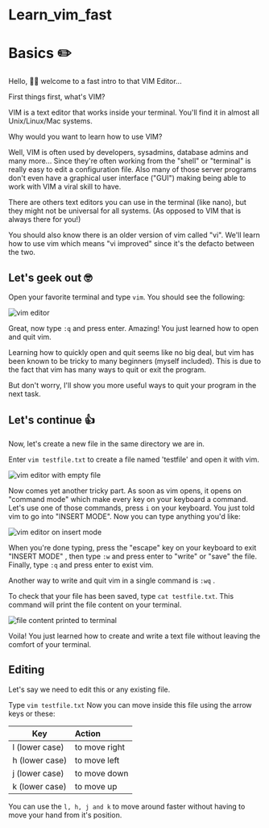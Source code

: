 # Learn_vim_fast

# Basics ✏️

Hello, 👋🏻 welcome to a fast intro to that VIM Editor...

First things first, what's VIM?

VIM is a text editor that works inside your terminal. You'll find it in almost all Unix/Linux/Mac systems.

Why would you want to learn how to use VIM?

Well, VIM is often used by developers, sysadmins, database admins and many more... Since they're often working from the "shell" or "terminal" is really easy to edit  a configuration file. Also many of those server programs don't even have a graphical user interface ("GUI") making being able to work with VIM a viral skill to have. 
 
There are others text editors you can use in the terminal (like nano), but they might not be universal for all systems. (As opposed to VIM that is always there for you!)

You should also know there is an older version of vim called "vi". We'll learn how to use vim which means "vi improved" since it's the defacto between the two.

## Let's geek out 🤓

Open your favorite terminal and type `vim`. You should see the following:

![vim editor](https://res.cloudinary.com/abetavarez/image/upload/v1607654746/Screen_Shot_2020-12-09_at_11.28.38_PM_yfegcw.png)

Great, now type `:q` and press enter. Amazing! You just learned how to open and quit vim.

Learning how to quickly open and quit seems like no big deal,  but vim has been known to be tricky to many beginners (myself included). This is due to the fact that vim has many ways to quit or exit the program.
  
But don't worry, I'll show you more useful ways to quit your program in the next task.

## Let's continue 👍

Now, let's create a new file in the same directory we are in.

Enter `vim testfile.txt` to create a file named 'testfile' and open it with vim.

![vim editor with empty file](https://res.cloudinary.com/abetavarez/image/upload/v1607655078/Screen_Shot_2020-12-10_at_9.50.16_PM_x7erix.png)

Now comes yet another tricky part. As soon as vim opens, it opens on "command mode" which make every key on your keyboard a command. 
Let's use one of those commands, press `i` on your keyboard.
You just told vim to go into "INSERT MODE". Now you can type anything you'd like:

![vim editor on insert mode](https://res.cloudinary.com/abetavarez/image/upload/v1607655497/Screen_Shot_2020-12-10_at_9.58.07_PM_ecj3wa.png)


When you're done typing, press the "escape" key on your keyboard to exit "INSERT MODE" , then type `:w` and press enter to "write" or "save" the file. Finally, type `:q` and press enter to exist vim. 

Another way to write and quit vim in a single command is `:wq` .  

To check that your file has been saved, type `cat testfile.txt`. This command will print the file content on your terminal. 

![file content printed to terminal](https://res.cloudinary.com/abetavarez/image/upload/v1607655930/Screen_Shot_2020-12-10_at_10.05.21_PM_gsrscm.png)

Voila! You just learned how to create and write a text file without leaving the comfort of your terminal.

## Editing

Let's say we need to edit this or any existing file.

Type `vim testfile.txt` Now you can move inside this file using the arrow keys or these: 

| Key        | Action           
| ------------- |:-------------
| l (lower case)| to move right 
| h (lower case)| to move left    
| j (lower case)| to move down
| k (lower case)| to move up

You can use the `l, h, j and k` to move around faster without having to move your hand from it's position. 
 


